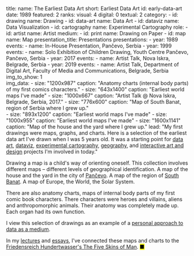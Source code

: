 title: 
    name: The Earliest Data Art
    short: Earliest Data Art
id: early-data-art
date: 1989
featured: 2
ranks:
    visual: 4
    digital: 0
    textual: 2
category: 
    - id: drawing
      name: Drawing
    - id: data-art
      name: Data Art
    - id: dataviz
      name: Data Visualization
    - id: cartography
      name: Experimental Cartography
role:
    - id: artist
      name: Artist
medium:
    - id: print
      name: Drawing on Paper
    - id: map
      name: Map
presentation_title: Presentations
presentations:
    - year: 1989
      events:
        - name: <span class='italic-style'>In-House Presentation</span>, Pančevo, Serbia
    - year: 1999
      events:
        - name: <span class='italic-style'>Solo Exhibition of Children Drawing</span>, Youth Centre Pančevo, Pančevo, Serbia
    - year: 2017
      events:
        - name: <span class='italic-style'>Artist Talk</span>, Nova Iskra, Belgrade, Serbia
    - year: 2019
      events:
        - name: <span class='italic-style'>Artist Talk</span>, Department of Digital Art, Faculty of Media and Communications, Belgrade, Serbia
img_to_show: 1    
img_data:
    - size: "1200x987"
      caption: "Anatomy charts (internal body parts) of my first comics characters."
    - size: "643x1400"
      caption: "Earliest world maps I've made"
    - size: "1000x667"
      caption: "Artist Talk @ Nova Iskra, Belgrade, Serbia, 2017."
    - size: "776x600"
      caption: "Map of South Banat, region of Serbia where I grew up."       
    - size: "893x1200"
      caption: "Earliest world maps I've made"
    - size: "1000x955"
      caption: "Earliest world maps I've made"
    - size: "1600x1141"
      caption: "Map of the house and the yard where I grew up."
lead: "My first drawings were maps, graphs, and charts. Here is a selection of the earliest data art I've drawn when I was 5 years old. It was a starting point for <a href='/work/projects/category/data-art'>data art</a>, <a href='/work/projects/category/dataviz'>dataviz</a>, <a href='/work/projects/category/cartography'>experimental cartography</a>, <a href='/work/projects/category/geography'>geography</a>, and <a href='/work/projects/category/interactive'>interactive art and design</a> projects I'm involved in today."

Drawing a map is a child's way of orienting oneself. This collection involves different maps – different levels of geographical identification. A map of the house and the yard in the city of <a href='https://en.wikipedia.org/wiki/Pan%C4%8Devo' target='_blank'>Pančevo</a>. A map of the region of <a href='https://en.wikipedia.org/wiki/South_Banat_District' target='_blank'>South Banat</a>. A map of Europe, the World, the Solar System.

There are also anatomy charts, maps of internal body parts of my first comic book characters. There characters were heroes and villains, aliens and anthropomorphic animals. Their anatomy was completely made up. Each organ had its own function.

I view this selection of drawings as an example of a <a href='/work/projects/category/data-art'>personal approach to data as a medium</a>. 

In my <a href='https://www.youtube.com/watch?v=lOW9IeYoEqo' target='_blank'>lectures</a> and <a href='http://www.klubputnika.org/zbirka/blogovi/bantustan/3930-geografsko-ja' target='_blank'>essays</a>, I've connected these maps and charts to the <a href='https://hundertwasser.com/en/applied-art/apa382_mens_five_skins_1975' target='_blank'>Friedensreich Hundertwasser's <span class='italic-style'>The Five Skins of Man</span></a>. <mark>&#9632;</mark>